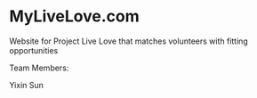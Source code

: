 # MyLiveLove.com
Website for Project Live Love that matches volunteers with fitting opportunities

Team Members:

Yixin Sun